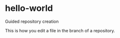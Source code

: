 # hello-world
Guided repository creation

This is how you edit a file in the branch of a repository.  
